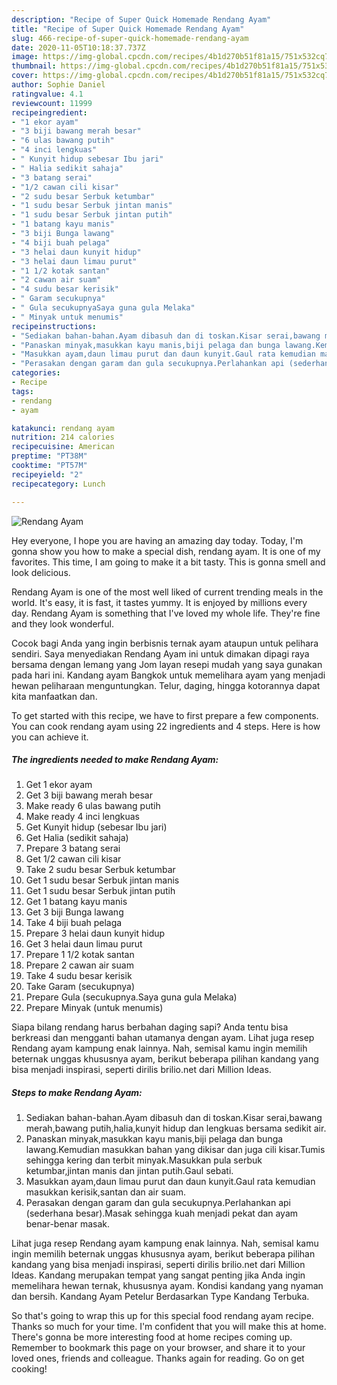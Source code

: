 ```yaml
---
description: "Recipe of Super Quick Homemade Rendang Ayam"
title: "Recipe of Super Quick Homemade Rendang Ayam"
slug: 466-recipe-of-super-quick-homemade-rendang-ayam
date: 2020-11-05T10:18:37.737Z
image: https://img-global.cpcdn.com/recipes/4b1d270b51f81a15/751x532cq70/rendang-ayam-resipi-foto-utama.jpg
thumbnail: https://img-global.cpcdn.com/recipes/4b1d270b51f81a15/751x532cq70/rendang-ayam-resipi-foto-utama.jpg
cover: https://img-global.cpcdn.com/recipes/4b1d270b51f81a15/751x532cq70/rendang-ayam-resipi-foto-utama.jpg
author: Sophie Daniel
ratingvalue: 4.1
reviewcount: 11999
recipeingredient:
- "1 ekor ayam"
- "3 biji bawang merah besar"
- "6 ulas bawang putih"
- "4 inci lengkuas"
- " Kunyit hidup sebesar Ibu jari"
- " Halia sedikit sahaja"
- "3 batang serai"
- "1/2 cawan cili kisar"
- "2 sudu besar Serbuk ketumbar"
- "1 sudu besar Serbuk jintan manis"
- "1 sudu besar Serbuk jintan putih"
- "1 batang kayu manis"
- "3 biji Bunga lawang"
- "4 biji buah pelaga"
- "3 helai daun kunyit hidup"
- "3 helai daun limau purut"
- "1 1/2 kotak santan"
- "2 cawan air suam"
- "4 sudu besar kerisik"
- " Garam secukupnya"
- " Gula secukupnyaSaya guna gula Melaka"
- " Minyak untuk menumis"
recipeinstructions:
- "Sediakan bahan-bahan.Ayam dibasuh dan di toskan.Kisar serai,bawang merah,bawang putih,halia,kunyit hidup dan lengkuas bersama sedikit air."
- "Panaskan minyak,masukkan kayu manis,biji pelaga dan bunga lawang.Kemudian masukkan bahan yang dikisar dan juga cili kisar.Tumis sehingga kering dan terbit minyak.Masukkan pula serbuk ketumbar,jintan manis dan jintan putih.Gaul sebati."
- "Masukkan ayam,daun limau purut dan daun kunyit.Gaul rata kemudian masukkan kerisik,santan dan air suam."
- "Perasakan dengan garam dan gula secukupnya.Perlahankan api (sederhana besar).Masak sehingga kuah menjadi pekat dan ayam benar-benar masak."
categories:
- Recipe
tags:
- rendang
- ayam

katakunci: rendang ayam 
nutrition: 214 calories
recipecuisine: American
preptime: "PT38M"
cooktime: "PT57M"
recipeyield: "2"
recipecategory: Lunch

---
```



![Rendang Ayam](https://img-global.cpcdn.com/recipes/4b1d270b51f81a15/751x532cq70/rendang-ayam-resipi-foto-utama.jpg)

Hey everyone, I hope you are having an amazing day today. Today, I'm gonna show you how to make a special dish, rendang ayam. It is one of my favorites. This time, I am going to make it a bit tasty. This is gonna smell and look delicious.

Rendang Ayam is one of the most well liked of current trending meals in the world. It's easy, it is fast, it tastes yummy. It is enjoyed by millions every day. Rendang Ayam is something that I've loved my whole life. They're fine and they look wonderful.

Cocok bagi Anda yang ingin berbisnis ternak ayam ataupun untuk pelihara sendiri. Saya menyediakan Rendang Ayam ini untuk dimakan dipagi raya bersama dengan lemang yang Jom layan resepi mudah yang saya gunakan pada hari ini. Kandang ayam Bangkok untuk memelihara ayam yang menjadi hewan peliharaan menguntungkan. Telur, daging, hingga kotorannya dapat kita manfaatkan dan.


To get started with this recipe, we have to first prepare a few components. You can cook rendang ayam using 22 ingredients and 4 steps. Here is how you can achieve it.

<!--inarticleads1-->

##### The ingredients needed to make Rendang Ayam:

1. Get 1 ekor ayam
1. Get 3 biji bawang merah besar
1. Make ready 6 ulas bawang putih
1. Make ready 4 inci lengkuas
1. Get  Kunyit hidup (sebesar Ibu jari)
1. Get  Halia (sedikit sahaja)
1. Prepare 3 batang serai
1. Get 1/2 cawan cili kisar
1. Take 2 sudu besar Serbuk ketumbar
1. Get 1 sudu besar Serbuk jintan manis
1. Get 1 sudu besar Serbuk jintan putih
1. Get 1 batang kayu manis
1. Get 3 biji Bunga lawang
1. Take 4 biji buah pelaga
1. Prepare 3 helai daun kunyit hidup
1. Get 3 helai daun limau purut
1. Prepare 1 1/2 kotak santan
1. Prepare 2 cawan air suam
1. Take 4 sudu besar kerisik
1. Take  Garam (secukupnya)
1. Prepare  Gula (secukupnya.Saya guna gula Melaka)
1. Prepare  Minyak (untuk menumis)


Siapa bilang rendang harus berbahan daging sapi? Anda tentu bisa berkreasi dan mengganti bahan utamanya dengan ayam. Lihat juga resep Rendang ayam kampung enak lainnya. Nah, semisal kamu ingin memilih beternak unggas khususnya ayam, berikut beberapa pilihan kandang yang bisa menjadi inspirasi, seperti dirilis brilio.net dari Million Ideas. 

<!--inarticleads2-->

##### Steps to make Rendang Ayam:

1. Sediakan bahan-bahan.Ayam dibasuh dan di toskan.Kisar serai,bawang merah,bawang putih,halia,kunyit hidup dan lengkuas bersama sedikit air.
1. Panaskan minyak,masukkan kayu manis,biji pelaga dan bunga lawang.Kemudian masukkan bahan yang dikisar dan juga cili kisar.Tumis sehingga kering dan terbit minyak.Masukkan pula serbuk ketumbar,jintan manis dan jintan putih.Gaul sebati.
1. Masukkan ayam,daun limau purut dan daun kunyit.Gaul rata kemudian masukkan kerisik,santan dan air suam.
1. Perasakan dengan garam dan gula secukupnya.Perlahankan api (sederhana besar).Masak sehingga kuah menjadi pekat dan ayam benar-benar masak.


Lihat juga resep Rendang ayam kampung enak lainnya. Nah, semisal kamu ingin memilih beternak unggas khususnya ayam, berikut beberapa pilihan kandang yang bisa menjadi inspirasi, seperti dirilis brilio.net dari Million Ideas. Kandang merupakan tempat yang sangat penting jika Anda ingin memelihara hewan ternak, khususnya ayam. Kondisi kandang yang nyaman dan bersih. Kandang Ayam Petelur Berdasarkan Type Kandang Terbuka. 

So that's going to wrap this up for this special food rendang ayam recipe. Thanks so much for your time. I'm confident that you will make this at home. There's gonna be more interesting food at home recipes coming up. Remember to bookmark this page on your browser, and share it to your loved ones, friends and colleague. Thanks again for reading. Go on get cooking!
